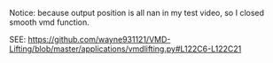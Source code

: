 Notice: because output position is all nan in my test video, so I closed smooth vmd function.

SEE: https://github.com/wayne931121/VMD-Lifting/blob/master/applications/vmdlifting.py#L122C6-L122C21
